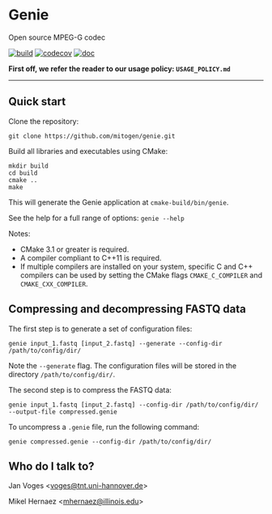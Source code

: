 # Genie

Open source MPEG-G codec

[![build](https://travis-ci.org/mitogen/genie.svg?branch=master)](https://travis-ci.org/mitogen/genie)
[![codecov](https://codecov.io/gh/mitogen/genie/branch/master/graph/badge.svg)](https://codecov.io/gh/mitogen/genie)
[![doc](https://img.shields.io/badge/doc-online-blue)](https://mitogen.github.io/genie)

**First off, we refer the reader to our usage policy: ``USAGE_POLICY.md``**

---

## Quick start

Clone the repository:

    git clone https://github.com/mitogen/genie.git

Build all libraries and executables using CMake:

    mkdir build
    cd build
    cmake ..
    make

This will generate the Genie application at ``cmake-build/bin/genie``.

See the help for a full range of options: ``genie --help``

Notes:

- CMake 3.1 or greater is required.
- A compiler compliant to C++11 is required.
- If multiple compilers are installed on your system, specific C and C++ compilers can be used by setting the CMake flags ``CMAKE_C_COMPILER`` and ``CMAKE_CXX_COMPILER``.

## Compressing and decompressing FASTQ data

The first step is to generate a set of configuration files:

    genie input_1.fastq [input_2.fastq] --generate --config-dir /path/to/config/dir/

Note the ``--generate`` flag. The configuration files will be stored in the directory ``/path/to/config/dir/``.

The second step is to compress the FASTQ data:

    genie input_1.fastq [input_2.fastq] --config-dir /path/to/config/dir/ --output-file compressed.genie

To uncompress a ``.genie`` file, run the following command:

    genie compressed.genie --config-dir /path/to/config/dir/

## Who do I talk to?

Jan Voges <[voges@tnt.uni-hannover.de](mailto:voges@tnt.uni-hannover.de)>

Mikel Hernaez <[mhernaez@illinois.edu](mailto:mhernaez@illinois.edu)>

